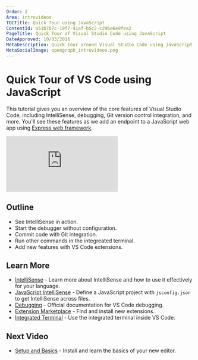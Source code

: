 ```yaml
---
Order: 2
Area: introvideos
TOCTitle: Quick Tour using JavaScript
ContentId: a51b707c-19f7-41af-b5c2-c296e6e9fea2
PageTitle: Quick Tour of Visual Studio Code using JavaScript
DateApproved: 10/03/2016
MetaDescription: Quick Tour around Visual Studio Code using JavaScript.
MetaSocialImage: opengraph_introvideos.png
---
```


# Quick Tour of VS Code using JavaScript

This tutorial gives you an overview of the core features of Visual Studio Code, including IntelliSense, debugging, Git version control integration, and more. You'll see these features as we add an endpoint to a JavaScript web app using [Express web framework](https://expressjs.com/). 

<iframe src="https://www.youtube.com/embed/w3Vh2-zjcMo?rel=0&amp;disablekb=0&amp;modestbranding=1&amp;showinfo=0" frameborder="0" allowfullscreen></iframe>

## Outline

* See IntelliSense in action. 
* Start the debugger without configuration.
* Commit code with Git integration. 
* Run other commands in the integreated terminal.
* Add new features with VS Code extensions. 

## Learn More

* [IntelliSense](/docs/editor/intellisense.md) - Learn more about IntelliSense and how to use it effectively for your language. 
* [JavaScript IntelliSense](/docs/languages/javascript.md#intellisense) - Define a JavaScript project with `jsconfig.json` to get IntelliSense across files.
* [Debugging](/docs/editor/debugging.md) - Official documentation for VS Code debugging.
* [Extension Marketplace](/docs/editor/extension-gallery.md) - Find and install new extensions. 
* [Integrated Terminal](/docs/editor/integrated-terminal.md) - Use the integrated terminal inside VS Code. 


## Next Video

* [Setup and Basics](/docs/introvideos/basics.md) - Install and learn the basics of your new editor.